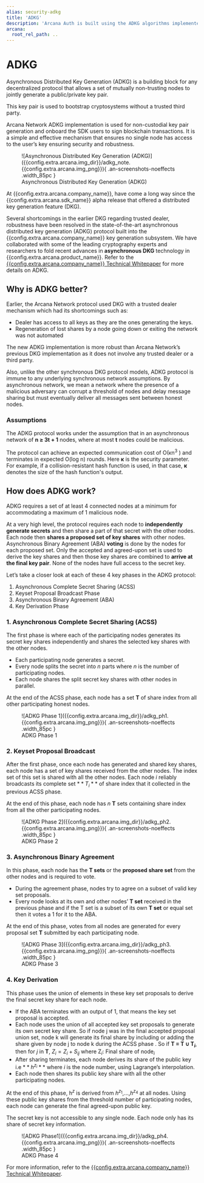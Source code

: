 ```yaml
---
alias: security-adkg
title: 'ADKG'
description: 'Arcana Auth is built using the ADKG algorithms implemented by Arcana and trusted third-party validator nodes. Learn more.'
arcana:
  root_rel_path: ..
---
```


# ADKG

Asynchronous Distributed Key Generation (ADKG) is a building block for any decentralized protocol that allows a set of mutually non-trusting nodes to jointly generate a public/private key pair.

This key pair is used to bootstrap cryptosystems without a trusted third party.

Arcana Network ADKG implementation is used for non-custodial key pair generation and onboard the SDK users to sign blockchain transactions. It is a simple and effective mechanism that ensures no single node has access to the user’s key ensuring security and robustness. 

<figure markdown="span">
  ![Asynchronous Distributed Key Generation (ADKG)]({{config.extra.arcana.img_dir}}/adkg_note.{{config.extra.arcana.img_png}}){ .an-screenshots-noeffects .width_85pc }
  <figcaption>Asynchronous Distributed Key Generation (ADKG)</figcaption>
</figure>


At {{config.extra.arcana.company_name}}, have come a long way since the {{config.extra.arcana.sdk_name}} alpha release that offered a distributed key generation feature (DKG). 

Several shortcomings in the earlier DKG regarding trusted dealer, robustness have been resolved in the state-of-the-art asynchronous distributed key generation (ADKG) protocol built into the {{config.extra.arcana.company_name}} key generation subsystem. We have collaborated with some of the leading cryptography experts and researchers to fold recent advances in **asynchronous DKG** technology in {{config.extra.arcana.product_name}}. Refer to the [{{config.extra.arcana.company_name}} Technical Whitepaper](https://www.notion.so/Arcana-Technical-Docs-a1d7fd0d2970452586c693e4fee14d08) for more details on ADKG.

## Why is ADKG better?

Earlier, the Arcana Network protocol used DKG with a trusted dealer mechanism which had its shortcomings such as:

- Dealer has access to all keys as they are the ones generating the keys.
- Regeneration of lost shares by a node going down or exiting the network was not automated

The new ADKG implementation is more robust than Arcana Network’s previous DKG implementation as it does not involve any trusted dealer or a third party.

Also, unlike the other synchronous DKG protocol models, ADKG protocol is immune to any underlying synchronous network assumptions. By asynchronous network, we mean a network where the presence of a malicious adversary can corrupt a threshold of nodes and delay message sharing but must eventually deliver all messages sent between honest nodes.

### Assumptions

The ADKG protocol works under the assumption that in an asynchronous network of **n ≥ 3t + 1** nodes, where at most **t** nodes could be malicious.

The protocol can achieve an expected communication cost of O(κn$^3$ ) and terminates in expected O(log n) rounds. Here **κ** is the security parameter. For example, if a collision-resistant hash function is used, in that case, **κ** denotes the size of the hash function's output.

## How does ADKG work?

ADKG requires a set of at least 4 connected nodes at a minimum for accommodating a maximum of 1 malicious node.

At a very high level, the protocol requires each node to **independently generate secrets** and then share a part of that secret with the other nodes. Each node then **shares a proposed set of key shares** with other nodes. Asynchronous Binary Agreement (ABA) **voting** is done by the nodes for each proposed set. Only the accepted and agreed-upon set is used to derive the key shares and then those key shares are combined to **arrive at the final key pair**. None of the nodes have full access to the secret key.

Let’s take a closer look at each of these 4 key phases in the ADKG protocol:

1. Asynchronous Complete Secret Sharing (ACSS)
2. Keyset Proposal Broadcast Phase
3. Asynchronous Binary Agreement (ABA)
4. Key Derivation Phase

### 1. Asynchronous Complete Secret Sharing (ACSS)

The first phase is where each of the participating nodes generates its secret key shares independently and shares the selected key shares with the other nodes.

- Each participating node generates a secret.
- Every node splits the secret into *n* parts where *n* is the number of participating nodes.
- Each node shares the split secret key shares with other nodes in parallel.

At the end of the ACSS phase, each node has a set **T** of share index from all other participating honest nodes.

<figure markdown="span">
  ![ADKG Phase 1]({{config.extra.arcana.img_dir}}/adkg_ph1.{{config.extra.arcana.img_png}}){ .an-screenshots-noeffects .width_85pc }
  <figcaption>ADKG Phase 1</figcaption>
</figure>

### 2. Keyset Proposal Broadcast

After the first phase, once each node has generated and shared key shares, each node has a set of key shares received from the other nodes. The index set of this set is shared with all the other nodes. Each node $i$ reliably broadcasts its complete set $**T_i**$ of share index that it collected in the previous ACSS phase.

At the end of this phase, each node has *n* **T** sets containing share index from all the other participating nodes.

<figure markdown="span">
  ![ADKG Phase 2]({{config.extra.arcana.img_dir}}/adkg_ph2.{{config.extra.arcana.img_png}}){ .an-screenshots-noeffects .width_85pc }
  <figcaption>ADKG Phase 2</figcaption>
</figure>

### 3. Asynchronous Binary Agreement

In this phase, each node has the **T sets** or the **proposed share set** from the other nodes and is required to vote.

- During the agreement phase, nodes try to agree on a subset of valid key set proposals.
- Every node looks at its own and other nodes’ **T set** received in the previous phase and if the T set is a subset of its own **T set** or equal set then it votes a 1 for it to the ABA.

At the end of this phase, votes from all nodes are generated for every proposal set **T** submitted by each participating node.

<figure markdown="span">
  ![ADKG Phase 3]({{config.extra.arcana.img_dir}}/adkg_ph3.{{config.extra.arcana.img_png}}){ .an-screenshots-noeffects .width_85pc }
  <figcaption>ADKG Phase 3</figcaption>
</figure>

### 4. Key Derivation

This phase uses the union of elements in these key set proposals to derive the final secret key share for each node.

- If the ABA terminates with an output of 1, that means the key set proposal is accepted.
- Each node uses the union of all accepted key set proposals to generate its own secret key share. So if node j was in the final accepted proposal union set, node k will generate its final share by including or adding the share given by node j to node k during the ACSS phase . So if **T = T ∪ T$_i$**, then for *j* in **T**, $Z_i=Z_i+S_{ij}$ where Z$_i:$ Final share of node$_i$
- After sharing terminates, each node derives its share of the public key i.e $**h^{z_i}**$ where $i$ is the node number, using Lagrange’s interpolation.
- Each node then shares its public key share with all the other participating nodes.

At the end of this phase, h$^z$ is derived from $h^{z_1}$,...,$h^{z_4}$ at all nodes. Using these public key shares from the threshold number of participating nodes, each node can generate the final agreed-upon public key.

The secret key is not accessible to any single node. Each node only has its share of secret key information.

<figure markdown="span">
  ![ADKG Phase1]({{config.extra.arcana.img_dir}}/adkg_ph4.{{config.extra.arcana.img_png}}){ .an-screenshots-noeffects .width_85pc }
  <figcaption>ADKG Phase 4</figcaption>
</figure>

For more information, refer to the [{{config.extra.arcana.company_name}} Technical Whitepaper](https://www.notion.so/Arcana-Technical-Docs-a1d7fd0d2970452586c693e4fee14d08). 